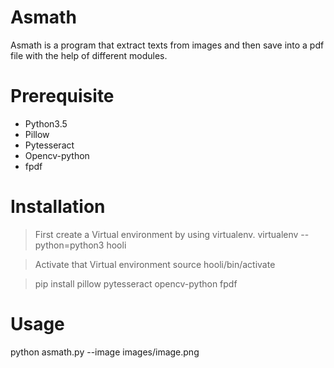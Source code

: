 # Asmath
Asmath is a program that extract texts from images and then save into a pdf file with the help of different modules.

# Prerequisite
- Python3.5
- Pillow 
- Pytesseract
- Opencv-python
- fpdf

# Installation
> First create a Virtual environment by using virtualenv. 
  virtualenv --python=python3 hooli
  
> Activate that Virtual environment
  source hooli/bin/activate
  
> pip install pillow pytesseract opencv-python fpdf
  
# Usage
  python asmath.py --image images/image.png
  



